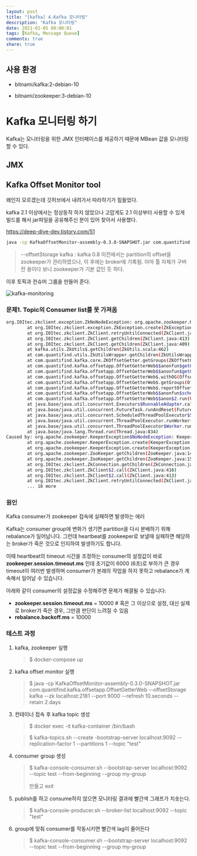 ```yaml
---
layout: post
title: "[kafka] 4.Kafka 모니터링"
description: "Kafka 모니터링"
date: 2021-01-05 00:00:01
tags: [Kafka, Message Queue]
comments: true
share: true
---
```




## 사용 환경

- bitnami/kafka:2-debian-10

- bitnami/zookeeper:3-debian-10



# Kafka 모니터링 하기

Kafka는 모니터링을 위한 JMX 인터페이스를 제공하기 때문에 MBean 값을 모니터링 할 수 있다.



## JMX





## Kafka Offset Monitor tool

왜인지 모르겠는데 깃허브에서 내려가서 따라하기가 힘들었다.

kafka 2.1 이상에서는 정상동작 하지 않았으나 고맙게도 2.1 이상부터 사용할 수 있게 빌드를 해서 jar파일을 공유해주신 분이 있어 찾아서 사용했다.

https://deep-dive-dev.tistory.com/51

```bash
java -cp KafkaOffsetMonitor-assembly-0.3.0-SNAPSHOT.jar com.quantifind.kafka.offsetapp.OffsetGetterWeb --offsetStorage kafka --zk localhost:2181 --port 9000 --refresh 10.seconds --retain 2.days
```

> --offsetStorage kafka : kafka 0.8 이전에서는 partition의 offset을 zookeeper가 관리하였으나, 이 후에는 broker에 기록됨. 아마 툴 자체가 구버전 용이다 보니 zookeeper가 기본 값인 듯 하다.



이후 토픽과 컨슈머 그룹을 만들어 준다.

![kafka-monitoring](https://zkdlu.github.io/images/kafka/kafka-monitoring.png)



### 문제1. Topic의 Consumer list를 못 가져옴

```bash
org.I0Itec.zkclient.exception.ZkNoNodeException: org.apache.zookeeper.KeeperException$NoNodeException: KeeperErrorCode = NoNode for /consumers
        at org.I0Itec.zkclient.exception.ZkException.create(ZkException.java:47)
        at org.I0Itec.zkclient.ZkClient.retryUntilConnected(ZkClient.java:685)
        at org.I0Itec.zkclient.ZkClient.getChildren(ZkClient.java:413)
        at org.I0Itec.zkclient.ZkClient.getChildren(ZkClient.java:409)
        at kafka.utils.ZkUtils$.getChildren(ZkUtils.scala:462)
        at com.quantifind.utils.ZkUtilsWrapper.getChildren(ZkUtilsWrapper.scala:62)
        at com.quantifind.kafka.core.ZKOffsetGetter.getGroups(ZKOffsetGetter.scala:62)
        at com.quantifind.kafka.offsetapp.OffsetGetterWeb$$anonfun$getGroups$1.apply(OffsetGetterWeb.scala:100)
        at com.quantifind.kafka.offsetapp.OffsetGetterWeb$$anonfun$getGroups$1.apply(OffsetGetterWeb.scala:100)
        at com.quantifind.kafka.offsetapp.OffsetGetterWeb$.withOG(OffsetGetterWeb.scala:89)
        at com.quantifind.kafka.offsetapp.OffsetGetterWeb$.getGroups(OffsetGetterWeb.scala:99)
        at com.quantifind.kafka.offsetapp.OffsetGetterWeb$.reportOffsets(OffsetGetterWeb.scala:69)
        at com.quantifind.kafka.offsetapp.OffsetGetterWeb$$anonfun$schedule$1.apply$mcV$sp(OffsetGetterWeb.scala:80)
        at com.quantifind.kafka.offsetapp.OffsetGetterWeb$$anon$2.run(OffsetGetterWeb.scala:49)
        at java.base/java.util.concurrent.Executors$RunnableAdapter.call(Executors.java:515)
        at java.base/java.util.concurrent.FutureTask.runAndReset(FutureTask.java:305)
        at java.base/java.util.concurrent.ScheduledThreadPoolExecutor$ScheduledFutureTask.run(ScheduledThreadPoolExecutor.java:305)
        at java.base/java.util.concurrent.ThreadPoolExecutor.runWorker(ThreadPoolExecutor.java:1128)
        at java.base/java.util.concurrent.ThreadPoolExecutor$Worker.run(ThreadPoolExecutor.java:628)
        at java.base/java.lang.Thread.run(Thread.java:834)
Caused by: org.apache.zookeeper.KeeperException$NoNodeException: KeeperErrorCode = NoNode for /consumers
        at org.apache.zookeeper.KeeperException.create(KeeperException.java:111)
        at org.apache.zookeeper.KeeperException.create(KeeperException.java:51)
        at org.apache.zookeeper.ZooKeeper.getChildren(ZooKeeper.java:1472)
        at org.apache.zookeeper.ZooKeeper.getChildren(ZooKeeper.java:1500)
        at org.I0Itec.zkclient.ZkConnection.getChildren(ZkConnection.java:99)
        at org.I0Itec.zkclient.ZkClient$2.call(ZkClient.java:416)
        at org.I0Itec.zkclient.ZkClient$2.call(ZkClient.java:413)
        at org.I0Itec.zkclient.ZkClient.retryUntilConnected(ZkClient.java:675)
        ... 18 more
```

### 원인

Kafka consumer가 zookeeper 접속에 실패하면 발생하는 에러

Kafka는 consumer group에 변화가 생기면 partition을 다시 분배하기 위해 rebalance가 일어납니다.  그런데 heartbeat를 zookeeper로 보낼때 실패하면 해당하는 broker가 죽은 것으로 인지하여 발생하기도 합니다.

이때 heartbeat의 timeout 시간을 조정하는 consumer의 설정값이 바로 **zookeeper.session.timeout.ms** 인데 초기값이 6000 (6초)로 부하가 큰 경우 timeout이 여러번 발생하며 consumer가 본래의 작업을 하지 못하고 rebalance가 계속해서 일어날 수 있습니다.

아래와 같이 consumer의 설정값을 수정해주면 문제가 해결될 수 있습니다:

- **zookeeper.session.timeout.ms** = 10000 # 혹은 그 이상으로 설정, 대신 실제로 broker가 죽은 경우, 그만큼 판단이 느려질 수 있음
- **rebalance.backoff.ms** = 10000



### 테스트 과정

1. kafka, zookeeper 실행

   > $ docker-compose up

2. kafka offset monitor 실행

   > $ java -cp KafkaOffsetMonitor-assembly-0.3.0-SNAPSHOT.jar com.quantifind.kafka.offsetapp.OffsetGetterWeb --offsetStorage kafka --zk localhost:2181 --port 9000 --refresh 10.seconds --retain 2.days

3. 컨테이너 접속 후 kafka topic 생성

   > $ docker exec -it kafka-container /bin/bash

   > $ kafka-topics.sh --create -bootstrap-server localhost:9092 --replication-factor 1 --partitions 1 --topic "test"

4. consumer group 생성

   > $ kafka-console-consumer.sh --bootstrap-server localhost:9092 --topic test --from-beginning --group my-group
   >
   > 만들고 exit

5. publish를 하고 consume하지 않으면 모니터링 결과에 빨간색 그래프가 치솟는다.

   > $ kafka-console-producer.sh --broker-list localhost:9092 --topic "test"

6. group에 맞춰 consumer를 작동시키면 빨간색 lag이 줄어든다

   > $ kafka-console-consumer.sh --bootstrap-server localhost:9092 --topic test --from-beginning --group my-group